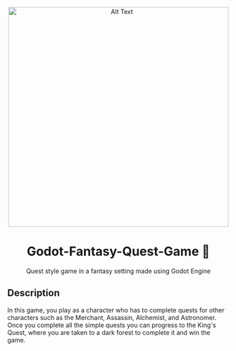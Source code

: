 <div align="center">
<br>
	<img src="https://cloud-jjzqjc6u6-hack-club-bot.vercel.app/0screenshot_2025-01-29_at_5.15.26___pm.png" alt="Alt Text" width="500">

# Godot-Fantasy-Quest-Game 🦄
 
 Quest style game in a fantasy setting made using Godot Engine
</div>

## Description

In this game, you play as a character who has to complete quests for other characters such as the Merchant, Assassin, Alchemist, and Astronomer. Once you complete all the simple quests you can progress to the King's Quest, where you are taken to a dark forest to complete it and win the game.
